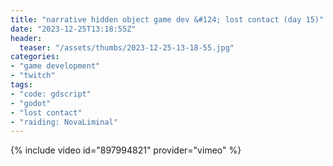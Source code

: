 ```yaml
---
title: "narrative hidden object game dev &#124; lost contact (day 15)"
date: "2023-12-25T13:18:55Z"
header:
  teaser: "/assets/thumbs/2023-12-25-13-18-55.jpg"
categories:
- "game development"
- "twitch"
tags:
- "code: gdscript"
- "godot"
- "lost contact"
- "raiding: NovaLiminal"
---
```

{% include video id="897994821" provider="vimeo" %}
